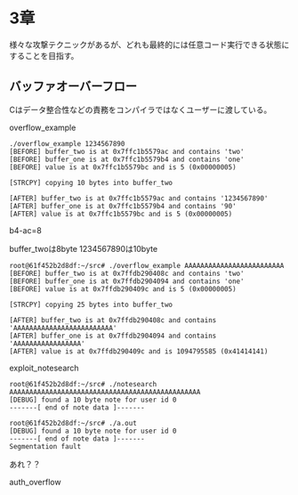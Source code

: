 # 3章
様々な攻撃テクニックがあるが、どれも最終的には任意コード実行できる状態にすることを目指す。
## バッファオーバーフロー
Cはデータ整合性などの責務をコンパイラではなくユーザーに渡している。

overflow_example

```
./overflow_example 1234567890
[BEFORE] buffer_two is at 0x7ffc1b5579ac and contains 'two'
[BEFORE] buffer_one is at 0x7ffc1b5579b4 and contains 'one'
[BEFORE] value is at 0x7ffc1b5579bc and is 5 (0x00000005)

[STRCPY] copying 10 bytes into buffer_two

[AFTER] buffer_two is at 0x7ffc1b5579ac and contains '1234567890'
[AFTER] buffer_one is at 0x7ffc1b5579b4 and contains '90'
[AFTER] value is at 0x7ffc1b5579bc and is 5 (0x00000005)
```

b4-ac=8

buffer_twoは8byte
1234567890は10byte

```
root@61f452b2d8df:~/src# ./overflow_example AAAAAAAAAAAAAAAAAAAAAAAAA
[BEFORE] buffer_two is at 0x7ffdb290408c and contains 'two'
[BEFORE] buffer_one is at 0x7ffdb2904094 and contains 'one'
[BEFORE] value is at 0x7ffdb290409c and is 5 (0x00000005)

[STRCPY] copying 25 bytes into buffer_two

[AFTER] buffer_two is at 0x7ffdb290408c and contains 'AAAAAAAAAAAAAAAAAAAAAAAAA'
[AFTER] buffer_one is at 0x7ffdb2904094 and contains 'AAAAAAAAAAAAAAAAA'
[AFTER] value is at 0x7ffdb290409c and is 1094795585 (0x41414141)
```

exploit_notesearch

```
root@61f452b2d8df:~/src# ./notesearch AAAAAAAAAAAAAAAAAAAAAAAAAAAAAAAAAAAAAAAAAAAAAAAA
[DEBUG] found a 10 byte note for user id 0
-------[ end of note data ]-------
```

```
root@61f452b2d8df:~/src# ./a.out 
[DEBUG] found a 10 byte note for user id 0
-------[ end of note data ]-------
Segmentation fault
```

あれ？？

auth_overflow
